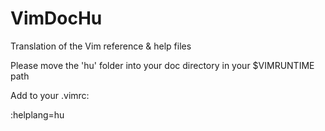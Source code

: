 # VimDocHu
Translation of the Vim reference &amp; help files

Please move the 'hu' folder into your doc directory in your $VIMRUNTIME path

Add to your .vimrc:

:helplang=hu
